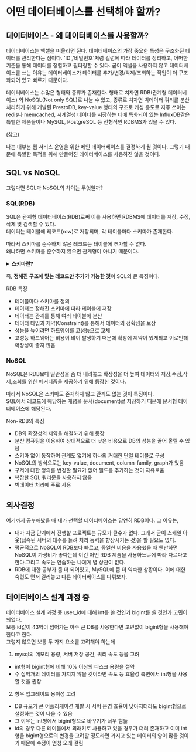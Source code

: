 # 어떤 데이터베이스를 선택해야 할까?

## 데이터베이스 - 왜 데이터베이스를 사용할까? 
데이터베이스는 엑셀을 떠올리면 된다. 데이터베이스의 가장 중요한 특성은 구조화된 데이터를 관리한다는 점이다.
'ID','비밀번호'처럼 컬럼에 따라 데이터를 정리하고, 어떠한 기준을 통해 데이터를 정렬하고 필터링할 수 있다.
굳이 엑셀을 사용하지 않고 데이터베이스를 쓰는 이유는 데이터베이스가 데이터를 추가/변경/삭제/조회하는 작업이 더 구조화되어 있고 빠르기 때문이다.  


데이터베이스는 수많은 형태와 종류가 존재한다. 형태로 치자면 RDB(관계형 데이터베이스) 와 NoSQL(Not only SQL)로 나눌 수 있고, 종류로 치자면 빅데이터 쿼리를 분산 처리하기 위해 개발된 PrestoDB, key-value 형태의 구조로 캐싱 용도로 자주 쓰이는 redis나 memcached, 시계열성 데이터를 저장하는 데에 특화되어 있는 InfluxDB같은 특별한 제품들이나 MySQL, PostgreSQL 등 전형적인 RDBMS가 있을 수 있다.

[(참고)](https://velog.io/@city7310/%EB%B0%B1%EC%97%94%EB%93%9C%EA%B0%80-%EC%9D%B4%EC%A0%95%EB%8F%84%EB%8A%94-%ED%95%B4%EC%A4%98%EC%95%BC-%ED%95%A8-10.-%EB%8D%B0%EC%9D%B4%ED%84%B0%EB%B2%A0%EC%9D%B4%EC%8A%A4-%EC%84%A0%EC%A0%95%EA%B3%BC-%EC%9D%B8%EC%8A%A4%ED%84%B4%EC%8A%A4-%EC%8B%9C%EC%9E%91)

나는 대부분 웹 서비스 운영을 위한 메인 데이터베이스를 결정하게 될 것이다. 그렇기 때문에 특별한 목적을 위해 만들어진 데이터베이스를 사용하진 않을 것이다.

## SQL vs NoSQL
그렇다면 SQL과 NoSQL의 차이는 무엇일까?

### SQL(RDB)
SQL은 관계형 데이터베이스(RDB)로써 이를 사용하면 RDBMS에 데이터를 저장, 수정, 삭제 및 검색할 수 있다.  
데이터는 테이블에 레코드(row)로 저장되며, 각 테이블마다 스키마가 존재한다.

따라서 스키마를 준수하지 않은 레코드는 테이블에 추가할 수 없다.  
왜냐하면 스키마를 준수하지 않으면 관계형이 아니기 때문이다.

<details>
<summary><b>스키마란?</b></summary>
<div markdown="1">       

스키마란 각 테이블마다 명확하게 정의된 구조를 뜻하는데 해당 구조는 필드의 이름과 데이터 유형으로 정의된다. 이러한 구조와 제약조건에 대한 정확한 명세를 스키마라고 부른다.

</div>
</details>

즉, <b>정해진 구조에 맞는 레코드만 추가가 가능한 것</b>이 SQL의 큰 특징이다.

RDB 특징
- 테이블마다 스키마를 정의
- 데이터는 정해진 스키마에 따라 테이블에 저장
- 데이터는 관계를 통해 여러 테이블에 분산
- 데이터 타입과 제약(Constraint)를 통해서 데이터의 정확성을 보장
- 성능을 높이려면 하드웨어를 고성능으로 교체
- 고성능 하드웨어는 비용이 많이 발생하기 때문에 확장에 제약이 있게되고 이로인해 확장성이 좋지 않음

### NoSQL
NoSQL은 RDB보다 일관성을 좀 더 내려놓고 확장성을 더 높여 데이터의 저장,수정,삭제,조회를 위한 메커니즘을 제공하기 위해 등장한 것이다.

따라서 NoSQL은 스키마도 존재하지 않고 관계도 없는 것이 특징이다.  
SQL에서 레코드에 해당하는 개념을 문서(document)로 저장하기 때문에 문서형 데이터베이스에 해당된다.

Non-RDB의 특징
- DB의 확장성의 제약을 해결하기 위해 등장
- 분산 컴퓨팅을 이용하여 상대적으로 더 낮은 비용으로 DB의 성능을 끌어 올릴 수 있음
- 스키마 없이 동작하며 관계도 없기에 하나의 거대한 단일 테이블로 구성
- NoSQL의 방식으로는 key-value, document, column-family, graph가 있음
- 구저에 대한 정의를 변경할 필요가 없어 필드를 추가하는 것이 자유로움
- 복잡한 SQL 쿼리문을 사용하지 않음
- 빅데이터 처리에 주로 사용

## 의사결정
여기까지 공부해봤을 때 내가 선택할 데이터베이스는 당연히 RDB이다. 그 이유는, 
- 내가 지금 단계에서 진행할 프로젝트는 규모가 클수가 없다. 그래서 굳이 스케일 아웃(접속된 서버의 대수를 늘려 처리 능력을 향상시키는 것)을 할 필요도 없다.  
- 평균적으로 NoSQL이 RDB보다 빠르고, 동일한 비용을 사용했을 때 웬만하면 NoSQL이 가성비가 좋다는데 이건 어떤 RDB 제품을 사용하느냐에 따라 다르다고한다.그리고 속도는 연습하는 나에게 별 상관이 없다.
- RDB에 대한 공부가 좀 더 되어있고, MySQL에 좀 더 익숙한 상황이다. 이에 대한 숙련도 먼저 길러놓고 다른 데이터베이스를 다뤄보자.

## 데이터베이스 설계 과정 중
데이터베이스 설계 과정 중 user_id에 대해 int를 쓸 것인가 bigint를 쓸 것인가 고민이 되었다.  
보통 id값이 43억이 넘어가는 아주 큰 DB를 사용한다면 고민없이 bigint형을 사용해야 한다고 한다.  
그렇지 않으면 보통 두 가지 요소를 고려해야 하는데

1. mysql의 메모리 용량, 서버 저장 공간, 쿼리 속도 등을 고려
- int형이 bigint형에 비해 10% 이상의 디스크 용량을 절약
- 수 십억개의 데이터를 가지지 않을 것이라면 속도 등 효율성 측면에서 int형을 사용할 것을 권장
2. 향우 업그레이드 용이성 고려
- DB 규모가 큰 어플리케이션 개발 시 서버 운영 효율이 낮아지더라도 bigint형으로 설정하는 것이 나을 수 있음
- 그 이유는 int형에서 bigint형으로 바꾸기가 너무 힘듦
- id의 경우 다른 테이블에서 외래키로 사용하고 있을 경우가 더러 존재하고 이미 int형을 bigint형으로의 변경을 고려할 정도라면 가지고 있는 데이터의 양이 많을 것이기 때문에 수정이 엄청 오래 걸림